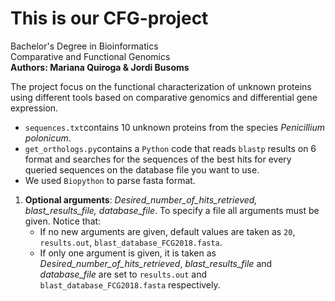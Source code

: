 # This is our CFG-project


Bachelor's Degree in Bioinformatics <br />
Comparative and Functional Genomics <br />
**Authors: Mariana Quiroga & Jordi Busoms** <br />


The project focus on the functional characterization of unknown proteins using different tools based on comparative genomics and differential gene expression.<br />

- `sequences.txt`contains 10 unknown proteins from the species *Penicillium polonicum*.
- `get_orthologs.py`contains a `Python` code that reads `blastp` results on 6 format and searches for the sequences of the  best hits for every queried sequences on the database file you want to use. <br /> 
- We used `Biopython` to parse fasta format. <br />
1. **Optional arguments**: *Desired_number_of_hits_retrieved, blast_results_file, database_file*. To specify a file all arguments must be given. Notice that: <br />
    - If no new arguments are given, default values are taken as `20`, `results.out`, `blast_database_FCG2018.fasta`.
    - If only one argument is given, it is taken as *Desired_number_of_hits_retrieved*, *blast_results_file* and *database_file* are set to `results.out` and `blast_database_FCG2018.fasta` respectively.


